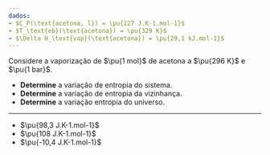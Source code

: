 ```yaml
---
dados:
- $C_P(\text{acetona, l}) = \pu{127 J.K-1.mol-1}$
- $T_\text{eb}(\text{acetona}) = \pu{329 K}$
- $\Delta H_\text{vap}(\text{acetona}) = \pu{29,1 kJ.mol-1}$
---
```

Considere a vaporização de $\pu{1 mol}$ de acetona a $\pu{296 K}$ e $\pu{1 bar}$.  

- **Determine** a variação de entropia do sistema.
- **Determine** a variação de entropia da vizinhança.
- **Determine** a variação entropia do universo.

---

- $\pu{98,3 J.K-1.mol-1}$
- $\pu{108 J.K-1.mol-1}$
- $\pu{-10,4 J.K-1.mol-1}$
